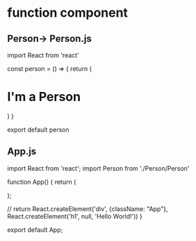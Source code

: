 # function component #

## Person-> Person.js ##

import React from 'react'

const person = () => {
    return (
        <div>
            <h1>I'm a Person</h1>
        </div>
    )
}

export default person

## App.js ##

import React from 'react';
import Person from './Person/Person'

function App() {
  return (
    <div className="App">
      <Person />
      <Person></Person>
    </div>

  );
  
  // return React.createElement('div', {className: "App"}, React.createElement('h1', null, 'Hello World!'))
}

export default App;
